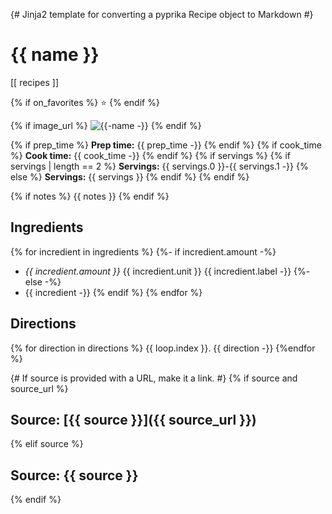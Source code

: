 {# Jinja2 template for converting a pyprika Recipe object to Markdown #}
# {{ name }}


[[ recipes ]]

{% if on_favorites %}
⭐️
{% endif %}

{% if image_url %}
![{{-name -}}]({{-image_url-}})
{% endif %}

{% if prep_time %}
**Prep time:** {{ prep_time -}}
{% endif %}
{% if cook_time %}
**Cook time:** {{ cook_time -}}
{% endif %}
{% if servings %}
{% if servings | length == 2 %}
**Servings:** {{ servings.0 }}-{{ servings.1 -}}
{% else %}
**Servings:** {{ servings }}
{% endif %}
{% endif %}

{% if notes %}
{{ notes }}
{% endif %}

## Ingredients
{% for incredient in ingredients %}
{%- if incredient.amount -%}
- *{{ incredient.amount }}* {{ incredient.unit }} {{ incredient.label -}}
{%- else -%}
- {{ incredient -}}
{% endif %}
{% endfor %}

## Directions

{% for direction in directions %}
{{ loop.index }}. {{ direction -}}
{%endfor %}

{# If source is provided with a URL, make it a link. #}
{% if source and source_url %}
## Source: [{{ source }}]({{ source_url }})
{% elif source %}
## Source: {{ source }}
{% endif %}